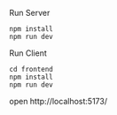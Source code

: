 Run Server

```
npm install
npm run dev
```

Run Client

```
cd frontend
npm install
npm run dev
```

open http://localhost:5173/
